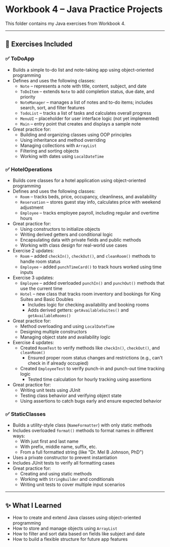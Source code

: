 # Workbook 4 – Java Practice Projects

This folder contains my Java exercises from Workbook 4.  

---

## 📘 Exercises Included

### ✅ ToDoApp
- Builds a simple to-do list and note-taking app using object-oriented programming
- Defines and uses the following classes:
  - `Note` – represents a note with title, content, subject, and date
  - `ToDoItem` – extends `Note` to add completion status, due date, and priority
  - `NoteManager` – manages a list of notes and to-do items; includes search, sort, and filter features
  - `TodoList` – tracks a list of tasks and calculates overall progress
  - `MenuUI` – placeholder for user interface logic (not yet implemented)
  - `Main` – entry point that creates and displays a sample note
- Great practice for:
  - Building and organizing classes using OOP principles
  - Using inheritance and method overriding
  - Managing collections with `ArrayList`
  - Filtering and sorting objects
  - Working with dates using `LocalDateTime`

### ✅ HotelOperations
- Builds core classes for a hotel application using object-oriented programming
- Defines and uses the following classes:
  - `Room` – tracks beds, price, occupancy, cleanliness, and availability
  - `Reservation` – stores guest stay info, calculates price with weekend adjustment
  - `Employee` – tracks employee payroll, including regular and overtime hours
- Great practice for:
  - Using constructors to initialize objects
  - Writing derived getters and conditional logic
  - Encapsulating data with private fields and public methods
  - Working with class design for real-world use cases
- Exercise 2 updates:
  - `Room` – added `checkIn()`, `checkOut()`, and `cleanRoom()` methods to handle room status
  - `Employee` – added `punchTimeCard()` to track hours worked using time inputs
- Exercise 3 updates:
  - `Employee` – added overloaded `punchIn()` and `punchOut()` methods that use the current time
  - `Hotel` – new class that tracks room inventory and bookings for King Suites and Basic Doubles
    - Includes logic for checking availability and booking rooms
    - Adds derived getters: `getAvailableSuites()` and `getAvailableRooms()`
- Great practice for:
  - Method overloading and using `LocalDateTime`
  - Designing multiple constructors
  - Managing object state and availability logic
- Exercise 4 updates:
  - Created `RoomTest` to verify methods like `checkIn()`, `checkOut()`, and `cleanRoom()`
    - Ensured proper room status changes and restrictions (e.g., can't check in if already occupied)
  - Created `EmployeeTest` to verify punch-in and punch-out time tracking logic
    - Tested time calculation for hourly tracking using assertions
- Great practice for:
  - Writing unit tests using JUnit
  - Testing class behavior and verifying object state
  - Using assertions to catch bugs early and ensure expected behavior

### ✅ StaticClasses
- Builds a utility-style class (`NameFormatter`) with only static methods
- Includes overloaded `format()` methods to format names in different ways:
  - With just first and last name
  - With prefix, middle name, suffix, etc.
  - From a full formatted string (like "Dr. Mel B Johnson, PhD")
- Uses a private constructor to prevent instantiation
- Includes JUnit tests to verify all formatting cases
- Great practice for:
  - Creating and using static methods
  - Working with `StringBuilder` and conditionals
  - Writing unit tests to cover multiple input scenarios

---

## ✨ What I Learned
- How to create and extend Java classes using object-oriented programming  
- How to store and manage objects using `ArrayList`  
- How to filter and sort data based on fields like subject and date  
- How to build a flexible structure for future app features  
